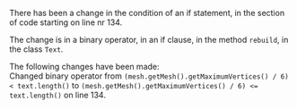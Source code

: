 There has been a change in the condition of an if statement, in the section of code starting on line nr 134.
  
The change is in a binary operator, in an if clause, in the method ```rebuild```, in the class ```Text```.
  
The following changes have been made:  
Changed binary operator from ```(mesh.getMesh().getMaximumVertices() / 6) < text.length()``` to ```(mesh.getMesh().getMaximumVertices() / 6) <= text.length()``` on line 134.  

